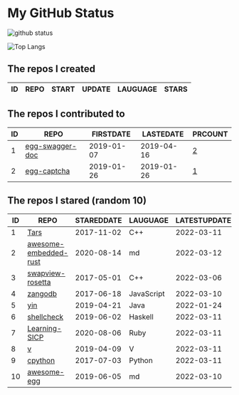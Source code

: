 # My GitHub Status

<img src="https://github-readme-stats-1.yihong0618.vercel.app/api?username=jc-lathander&show_icons=true&&&hide_title=true&count_private=true" alt="github status" />

![Top Langs](https://github-readme-stats-1.yihong0618.vercel.app/api/top-langs/?username=jc-lathander&layout=compact)

<!--START_SECTION:my_github-->
## The repos I created
| ID | REPO | START | UPDATE | LAUGUAGE | STARS |
|----|------|-------|--------|----------|-------|

## The repos I contributed to
| ID |                                REPO                                | FIRSTDATE  | LASTEDATE  |                                          PRCOUNT                                           |
|----|--------------------------------------------------------------------|------------|------------|--------------------------------------------------------------------------------------------|
|  1 | [egg-swagger-doc](https://github.com/Yanshijie-EL/egg-swagger-doc) | 2019-01-07 | 2019-04-16 | [2](https://github.com/Yanshijie-EL/egg-swagger-doc/pulls?q=is%3Apr+author%3Ajc-lathander) |
|  2 | [egg-captcha](https://github.com/Raoul1996/egg-captcha)            | 2019-01-26 | 2019-01-26 | [1](https://github.com/Raoul1996/egg-captcha/pulls?q=is%3Apr+author%3Ajc-lathander)        |

## The repos I stared (random 10)
| ID |                                      REPO                                       | STAREDDATE |  LAUGUAGE  | LATESTUPDATE |
|----|---------------------------------------------------------------------------------|------------|------------|--------------|
|  1 | [Tars](https://github.com/TarsCloud/Tars)                                       | 2017-11-02 | C++        | 2022-03-11   |
|  2 | [awesome-embedded-rust](https://github.com/rust-embedded/awesome-embedded-rust) | 2020-08-14 | md         | 2022-03-12   |
|  3 | [swapview-rosetta](https://github.com/lilydjwg/swapview-rosetta)                | 2017-05-01 | C++        | 2022-03-06   |
|  4 | [zangodb](https://github.com/erikolson186/zangodb)                              | 2017-06-18 | JavaScript | 2022-03-10   |
|  5 | [yin](https://github.com/0x55aa/yin)                                            | 2019-04-21 | Java       | 2022-01-24   |
|  6 | [shellcheck](https://github.com/koalaman/shellcheck)                            | 2019-06-02 | Haskell    | 2022-03-11   |
|  7 | [Learning-SICP](https://github.com/DeathKing/Learning-SICP)                     | 2020-08-06 | Ruby       | 2022-03-11   |
|  8 | [v](https://github.com/vlang/v)                                                 | 2019-04-09 | V          | 2022-03-11   |
|  9 | [cpython](https://github.com/python/cpython)                                    | 2017-07-03 | Python     | 2022-03-11   |
| 10 | [awesome-egg](https://github.com/eggjs/awesome-egg)                             | 2019-06-05 | md         | 2022-03-10   |

<!--END_SECTION:my_github-->

